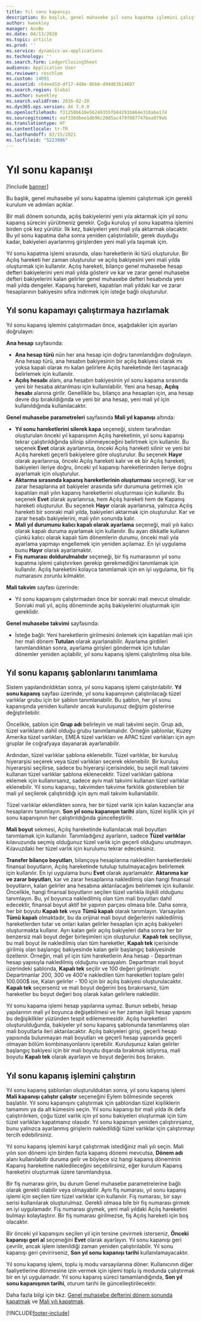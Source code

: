 ```yaml
---
title: Yıl sonu kapanışı
description: Bu başlık, genel muhasebe yıl sonu kapatma işlemini çalıştırmak için gerekli kurulum ve adımları açıklar.
author: kweekley
manager: AnnBe
ms.date: 04/13/2020
ms.topic: article
ms.prod: ''
ms.service: dynamics-ax-applications
ms.technology: ''
ms.search.form: LedgerClosingSheet
audience: Application User
ms.reviewer: roschlom
ms.custom: 14091
ms.assetid: c64eed1d-df17-448e-8bb6-d94d63b14607
ms.search.region: Global
ms.author: kweekley
ms.search.validFrom: 2016-02-28
ms.dyn365.ops.version: AX 7.0.0
ms.openlocfilehash: f31258b610e56249355fb84291b864e318a6e174
ms.sourcegitcommit: eaf330dbee1db96c20d5ac479f007747bea079eb
ms.translationtype: HT
ms.contentlocale: tr-TR
ms.lasthandoff: 02/15/2021
ms.locfileid: "5223986"
---
```

# <a name="year-end-close"></a>Yıl sonu kapanışı

[!include [banner](../includes/banner.md)]

Bu başlık, genel muhasebe yıl sonu kapatma işlemini çalıştırmak için gerekli kurulum ve adımları açıklar. 

Bir mali dönem sonunda, açılış bakiyelerini yeni yıla aktarmak için yıl sonu kapanış sürecini yürütmeniz gerekir. Çoğu kuruluş yıl sonu kapatma işlemini birden çok kez yürütür. İlk kez, bakiyeleri yeni mali yıla aktarmak olacaktır. Bu yıl sonu kapatma daha sonra yeniden çalıştırılabilir, gerek duyduğu kadar, bakiyeleri ayarlanmış girişlerden yeni mali yıla taşımak için. 

Yıl sonu kapatma işlemi sırasında, olası hareketlerin iki türü oluşturulur. Bir Açılış hareketi her zaman oluşturulur ve açılış bakiyesini yeni mali yılda oluşturmak için kullanılır. Açılış hareketi, bilanço genel muhasebe hesap defteri bakiyelerini yeni mali yılda gösterir ve kar ve zarar genel muhasebe defteri bakiyelerini kalan gelirler genel muhasebe defteri hesabında yeni mali yılda dengeler. Kapanış hareketi, kapatılan mali yıldaki kar ve zarar hesaplarının bakiyesini sıfıra indirmek için isteğe bağlı oluşturulur.

## <a name="prepare-to-run-the-year-end-close"></a>Yıl sonu kapamayı çalıştırmaya hazırlamak
Yıl sonu kapanış işlemini çalıştırmadan önce, aşağıdakiler için ayarları doğrulayın: 

**Ana hesap** sayfasında:

-   **Ana hesap türü** nün her ana hesap için doğru tanımlandığını doğrulayın. Ana hesap türü, ana hesabın bakiyesinin bir açılış bakiyesi olarak mı yoksa kapalı olarak mı kalan gelirlere Açılış hareketinde ileri taşınacağı belirlemek için kullanılır.
-   **Açılış hesabı** alanı, ana hesabın bakiyesinin yıl sonu kapama sırasında yeni bir hesaba aktarılması için kullanılabilir. Yeni ana hesap, **Açılış hesabı** alanına girilir. Genellikle bu, bilanço ana hesapları için, ana hesap devre dışı bırakıldığında ve yeni bir ana hesap, yeni mali yıl için kullanıldığında kullanılacaktır.

**Genel muhasebe parametreleri** sayfasında **Mali yıl kapanışı** altında:

-   **Yıl sonu hareketlerini silerek kapa** seçeneği, sistem tarafından oluşturulan önceki yıl kapanışının Açılış hareketinin, yıl sonu kapanışı tekrar çalıştırıldığında silinip silinmeyeceğini belirtmek için kullanılır. Bu seçenek **Evet** olarak ayarlanırsa, önceki Açılış hareketi silinir ve yeni bir Açılış hareketi geçerli bakiyelere göre oluşturulur. Bu seçenek **Hayır** olarak ayarlanırsa, önceki Açılış hareketi kalır ve ek bir Açılış hareketi, bakiyeleri ileriye doğru, önceki yıl kapanışı hareketlerinden ileriye doğru ayarlamak için oluşturulur.
-   **Aktarma sırasında kapanış hareketlerinin oluşturması** seçeneği, kar ve zarar hesaplarına ait bakiyeler arasında sıfır durumuna getirmek için kapatılan mali yılın kapanış hareketlerini oluşturması için kullanılır. Bu seçenek **Evet** olarak ayarlanırsa, hem Açılış hareketi hem de Kapanış hareketi oluşturulur. Bu seçenek **Hayır** olarak ayarlanırsa, yalnızca Açılış hareketi bir sonraki mali yılda, bakiyeleri aktarmak için oluşturulur. Kar ve zarar hesabı bakiyelerini, mali yılın sonunda kalır.
-   **Mali yıl durumunu kalıcı kapalı olarak ayarlama** seçeneği, mali yılı kalıcı olarak kapalı duruma ayarlamak için kullanılır. Bu ayarı dikkatle kullanın çünkü kalıcı olarak kapalı tüm dönemlerin durumu, önceki mali yıla ayarlama yapmayı engellemek için yeniden açılamaz. En iyi uygulama bunu **Hayır** olarak ayarlamaktır.
-   **Fiş numarası doldurulmalıdır** seçeneği, bir fiş numarasının yıl sonu kapatma işlemi çalıştırırken gerekip gerekmediğini tanımlamak için kullanılır. Açılış hareketini kolayca tanımlamak için en iyi uygulama, bir fiş numarasını zorunlu kılmaktır.

**Mali takvim** sayfası üzerinde:

-   Yıl sonu kapanışını çalıştırmadan önce bir sonraki mali mevcut olmalıdır. Sonraki mali yıl, açılış döneminde açılış bakiyelerini oluşturmak için gereklidir.

**Genel muhasebe takvimi** sayfasında:

-   İsteğe bağlı: Yeni hareketlerin girilmesini önlemek için kapatılan mali için her mali dönem **Tutulan** olarak ayarlanabilir. Ayarlama girdileri tanımlandıktan sonra, ayarlama girişleri göndermek için tutulan dönemler yeniden açılabilir, yıl sonu kapanış işlemi çalıştırılmış olsa bile.

## <a name="define-year-end-close-templates"></a>Yıl sonu kapanış şablonlarını tanımlama
Sistem yapılandırıldıktan sonra, yıl sonu kapanış işlemi çalıştırılabilir. **Yıl sonu kapanış** sayfası üzerinde, yıl sonu kapanışının çalıştırılacağı tüzel varlıklar grubu için bir şablon tanımlanabilir. Bu şablon, her yıl sonu kapanışında yeniden kullanılır ancak kuruluşunuz değişim gösterirse değiştirilebilir. 

Öncelikle, şablon için **Grup adı** belirleyin ve mali takvimi seçin. Grup adı, tüzel varlıkların dahil olduğu grubu tanımlamalıdır.  Örneğin şablonlar, Kuzey Amerika tüzel varlıkları, EMEA tüzel varlıkları ve APAC tüzel varlıkları için ayrı gruplar ile coğrafyaya dayanarak ayarlanabilir. 

Ardından, tüzel varlıklar şablona eklenebilir. Tüzel varlıklar, bir kuruluş hiyerarşisi seçerek veya tüzel varlıkları seçerek eklenebilir. Bir kuruluş hiyerarşisi seçilirse, sadece bu hiyerarşi içerisindeki, bu seçili mali takvimi kullanan tüzel varlıklar şablona eklenecektir. Tüzel varlıkları şablona eklemek için kullanırsanız, sadece aynı mali takvimi kullanan tüzel varlıklar eklenebilir. Yıl sonu kapanışı, takvimden takvime farklılık gösterebilen bir mali yıl seçilerek çalıştırıldığı için aynı mali takvim kullanılabilir. 

Tüzel varlıklar eklendikten sonra, her bir tüzel varlık için kalan kazançlar ana hesaplarını tanımlayın. **Son yıl sonu kapanışın tarihi** alanı, tüzel kişilik için yıl sonu kapanışının her çalıştırıldığında güncelleştirilir. 

**Mali boyut** sekmesi, Açılış hareketinde kullanılacak mali boyutları tanımlamak için kullanılır. Tanımladığınız ayarların, sadece **Tüzel varlıklar** kılavuzunda seçmiş olduğunuz tüzel varlık için geçerli olduğunu unutmayın. Kılavuzdaki her tüzel varlık için kurulumu tekrar edeceksiniz. 

**Transfer bilanço boyutları**, bilançoya hesaplarına nakledilen hareketlerdeki finansal boyutların, Açılış hareketinde tutulup tutulmayacağını belirlemek için kullanılır. En iyi uygulama bunu **Evet** olarak ayarlamaktır. **Aktarıma kar ve zarar boyutları**, kar ve zarar hesaplarına nakledilmiş olan hangi finansal boyutların, kalan gelirler ana hesabına aktarılacağını belirlemek için kullanılır. Öncelikle, hangi finansal boyutların seçilen tüzel varlıkla ilişkili olduğunu tanımlayın. Bu, yıl boyunca nakledilmiş olan tüm mali boyutları dahil edecektir, finansal boyut aktif bir yapının parçası olmasa bile. Daha sonra, her bir boyutu **Kapalı tek** veya **Tümü kapalı** olarak tanımlayın.  Varsayılan **Tümü kapalı** olmaktadır, bu da orijinal mali boyut değerlerini nakledilmiş hareketlerden tutar ve onları kalan gelirler hesapları için açılış bakiyeleri oluşturmakta kullanır. Ayrı kalan gelir açılış bakiyeleri daha sonra her bir benzersiz mali boyut değer birleşimleri için oluşturulur. **Kapalı tek** seçiliyse, bu mali boyut ile nakledilmiş olan tüm hareketler, **Kapalı tek** içerisinde girilmiş olan başlangıç bakiyesinde kalan gelir başlangıç bakiyesinde özetlenir. Örneğin, mali yıl için tüm hareketlerin Ana hesap - Departman hesap yapısıyla nakledilmiş olduğunu varsayalım. Departman mali boyut üzerindeki şablonda, **Kapalı tek** seçilir ve 100 değeri girilmiştir. Departmanlar 200, 300 ve 400'e nakledilen tüm hareketleri toplam geliri 100.000$ ise, Kalan gelirler - 100 için bir açılış bakiyesi oluşturulacaktır. **Kapalı tek** seçerseniz ve mali boyut değerini boş bırakırsanız, tüm hareketler bu boyut değeri boş olarak kalan gelirlere nakledilir. 

Yıl sonu kapama işlemi hesap yapılarına uymaz. Bunun sebebi, hesap yapılarının mali yıl boyunca değişebilmesi ve her zaman ilgili hesap yapısını bu değişiklikler yüzünden tespit edilememesidir.  Açılış hareketleri oluşturulduğunda, bakiyeler yıl sonu kapanış şablonunda tanımlanmış olan mali boyutlarla ileri aktarılacaktır. Açılış bakiyeleri girişi, geçerli hesap yapısında bulunmayan mali boyutları ve geçerli hesap yapısında geçerli olmayan bölüm kombinasyonlarını içerebilir. Kuruluşunuz kalan gelirler başlangıç bakiyesi için bir mali boyutu dışarıda bırakmak istiyorsa, mali boyutu **Kapalı tek** olarak ayarlayın ve boyut değerini boş bırakın.

## <a name="run-the-year-end-close-process"></a>Yıl sonu kapanış işlemini çalıştırın
Yıl sonu kapanış şablonları oluşturulduktan sonra, yıl sonu kapanış işlemi **Mali kapanışı çalıştır çalıştır** seçeneğini Eylem bölmesinde seçerek başlatılır. Yıl sonu kapanışını çalıştırmak için şablondan tüzel kişiliklerin tamamını ya da alt kümesini seçin. Yıl sonu kapanışı bir mali yılda ilk defa çalıştırılırken, çoğu tüzel varlık için yıl sonu bakiyeleri oluşturmak için tüm tüzel varlıkları kapatmanız olasıdır. Yıl sonu kapanışın yeniden çalıştırırsanız, bunu yalnızca ayarlanmış girişlerin nakledildiği tüzel varlıklar için çalıştırmayı tercih edebilirsiniz. 

Yıl sonu kapanış işlemini karşıt çalıştırmak istediğiniz mali yılı seçin. Mali yılın son dönemi için birden fazla kapanış dönemi mevcutsa, **Dönem adı** alanı kullanılabilir duruma gelir ve böylece siz hangi kapanış döneminin Kapanış hareketine nakledileceğini seçebilirsiniz, eğer kurulum Kapanış hareketini oluşturmak üzere tanımlandıysa. 

Bir fiş numarası girin, bu durum Genel muhasebe parametrelerine bağlı olarak gerekli olabilir veya olmayabilir. Aynı fiş numarası, yıl sonu kapanış işlemi için seçilen tüm tüzel varlıklar için kullanılır. Fiş numarası, bir sayı serisi kullanılarak oluşturulmaz. Gerekli olmasa bile bir fiş numarası girmek en iyi uygulamadır. Fiş numarası giymek, yeni mali yıldaki Açılış hareketini bulmayı kolaylaştırır. Bir fiş numarası girilmezse, fiş Açılış hareketi için boş olacaktır. 

Bir önceki yıl kapanışını seçilen yıl için tersine çevirmek isterseniz, **Önceki kapanışı geri al** seçeneğini **Evet** olarak ayarlayın. Yıl sonu kapanışı geri çevrilir, ancak işlem istenildiği zaman yeniden çalıştırılabilir. Yıl sonu kapanışı geri çevirirseniz, **Son yıl sonu kapanışı tarihi** kullanılamayacaktır. 

Yıl sonu kapanış işlemi, toplu iş modu varsayılanına döner. Kullanıcının diğer faaliyetlerine dönmesine izin vermek için işlemi toplu iş modunda çalıştırmak bir en iyi uygulamadır. Yıl sonu kapanış süreci tamamlandığında, **Son yıl sonu kapanışının tarihi**, oturum tarihi ile güncelleştirilecektir.

Daha fazla bilgi için bkz. [Genel muhasebe defterini dönem sonunda kapatmak](close-general-ledger-at-period-end.md) ve [Mali yılı kapatmak](tasks/close-fiscal-year.md).





[!INCLUDE[footer-include](../../includes/footer-banner.md)]